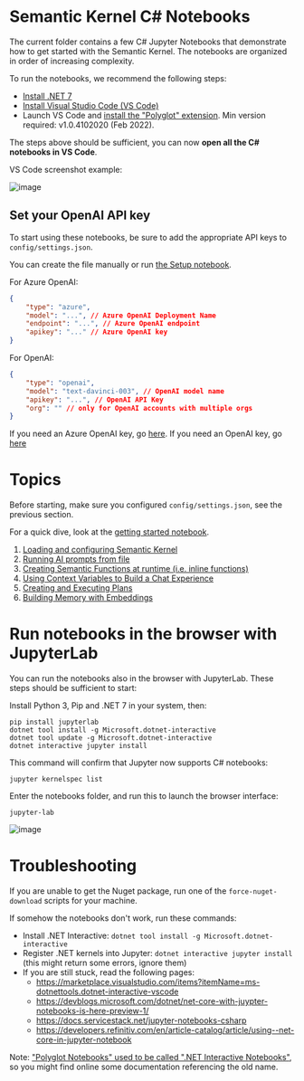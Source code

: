 
# Semantic Kernel C# Notebooks

The current folder contains a few C# Jupyter Notebooks that demonstrate how to get started with
the Semantic Kernel. The notebooks are organized in order of increasing complexity.

To run the notebooks, we recommend the following steps:

-   [Install .NET 7](https://dotnet.microsoft.com/download/dotnet/7.0)
-   [Install Visual Studio Code (VS Code)](https://code.visualstudio.com)
-   Launch VS Code and [install the "Polyglot" extension](https://marketplace.visualstudio.com/items?itemName=ms-dotnettools.dotnet-interactive-vscode).
    Min version required: v1.0.4102020 (Feb 2022).

The steps above should be sufficient, you can now **open all the C# notebooks in VS Code**.

VS Code screenshot example:

![image](https://user-images.githubusercontent.com/371009/216761942-1861635c-b4b7-4059-8ecf-590d93fe6300.png)

## Set your OpenAI API key

To start using these notebooks, be sure to add the appropriate API keys to `config/settings.json`.

You can create the file manually or run [the Setup notebook](0-AI-settings.ipynb).

For Azure OpenAI:

```json
{
    "type": "azure",
    "model": "...", // Azure OpenAI Deployment Name
    "endpoint": "...", // Azure OpenAI endpoint
    "apikey": "..." // Azure OpenAI key
}
```

For OpenAI:

```json
{
    "type": "openai",
    "model": "text-davinci-003", // OpenAI model name
    "apikey": "...", // OpenAI API Key
    "org": "" // only for OpenAI accounts with multiple orgs
}
```

If you need an Azure OpenAI key, go [here](https://learn.microsoft.com/en-us/azure/cognitive-services/openai/quickstart?pivots=rest-api).
If you need an OpenAI key, go [here](https://platform.openai.com/account/api-keys)

# Topics

Before starting, make sure you configured `config/settings.json`,
see the previous section.

For a quick dive, look at the [getting started notebook](Getting-Started-Notebook.ipynb).

1. [Loading and configuring Semantic Kernel](1-basic-loading-the-kernel.ipynb)
2. [Running AI prompts from file](2-running-prompts-from-file.ipynb)
3. [Creating Semantic Functions at runtime (i.e. inline functions)](3-semantic-function-inline.ipynb)
4. [Using Context Variables to Build a Chat Experience](4-context-variables-chat.ipynb)
5. [Creating and Executing Plans](5-using-the-planner.ipynb)
6. [Building Memory with Embeddings](6-memory-and-embeddings.ipynb)

# Run notebooks in the browser with JupyterLab

You can run the notebooks also in the browser with JupyterLab. These steps
should be sufficient to start:

Install Python 3, Pip and .NET 7 in your system, then:

    pip install jupyterlab
    dotnet tool install -g Microsoft.dotnet-interactive
    dotnet tool update -g Microsoft.dotnet-interactive
    dotnet interactive jupyter install

This command will confirm that Jupyter now supports C# notebooks:

    jupyter kernelspec list

Enter the notebooks folder, and run this to launch the browser interface:

    jupyter-lab

![image](https://user-images.githubusercontent.com/371009/216756924-41657aa0-5574-4bc9-9bdb-ead3db7bf93a.png)

# Troubleshooting

If you are unable to get the Nuget package, run one of the `force-nuget-download` scripts for your machine.

If somehow the notebooks don't work, run these commands:

-   Install .NET Interactive: `dotnet tool install -g Microsoft.dotnet-interactive`
-   Register .NET kernels into Jupyter: `dotnet interactive jupyter install` (this might return some errors, ignore them)
-   If you are still stuck, read the following pages:
    -   https://marketplace.visualstudio.com/items?itemName=ms-dotnettools.dotnet-interactive-vscode
    -   https://devblogs.microsoft.com/dotnet/net-core-with-juypter-notebooks-is-here-preview-1/
    -   https://docs.servicestack.net/jupyter-notebooks-csharp
    -   https://developers.refinitiv.com/en/article-catalog/article/using--net-core-in-jupyter-notebook

Note: ["Polyglot Notebooks" used to be called ".NET Interactive Notebooks"](https://devblogs.microsoft.com/dotnet/dotnet-interactive-notebooks-is-now-polyglot-notebooks/),
so you might find online some documentation referencing the old name.